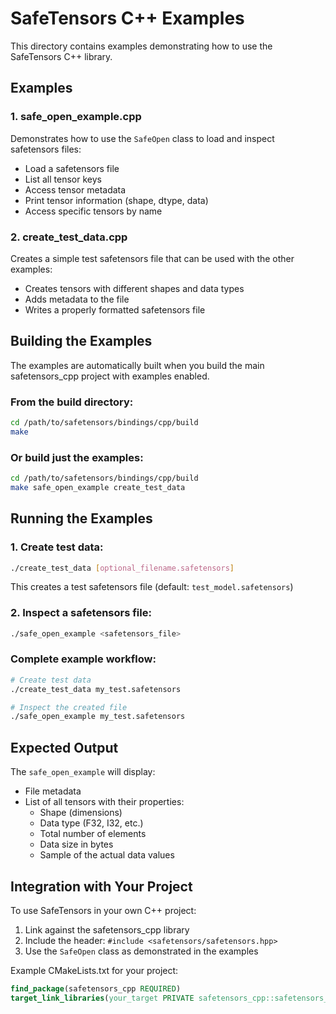 # SafeTensors C++ Examples

This directory contains examples demonstrating how to use the SafeTensors C++ library.

## Examples

### 1. safe_open_example.cpp
Demonstrates how to use the `SafeOpen` class to load and inspect safetensors files:
- Load a safetensors file
- List all tensor keys
- Access tensor metadata
- Print tensor information (shape, dtype, data)
- Access specific tensors by name

### 2. create_test_data.cpp
Creates a simple test safetensors file that can be used with the other examples:
- Creates tensors with different shapes and data types
- Adds metadata to the file
- Writes a properly formatted safetensors file

## Building the Examples

The examples are automatically built when you build the main safetensors_cpp project with examples enabled.

### From the build directory:
```bash
cd /path/to/safetensors/bindings/cpp/build
make
```

### Or build just the examples:
```bash
cd /path/to/safetensors/bindings/cpp/build
make safe_open_example create_test_data
```

## Running the Examples

### 1. Create test data:
```bash
./create_test_data [optional_filename.safetensors]
```
This creates a test safetensors file (default: `test_model.safetensors`)

### 2. Inspect a safetensors file:
```bash
./safe_open_example <safetensors_file>
```

### Complete example workflow:
```bash
# Create test data
./create_test_data my_test.safetensors

# Inspect the created file
./safe_open_example my_test.safetensors
```

## Expected Output

The `safe_open_example` will display:
- File metadata
- List of all tensors with their properties:
  - Shape (dimensions)
  - Data type (F32, I32, etc.)
  - Total number of elements
  - Data size in bytes
  - Sample of the actual data values

## Integration with Your Project

To use SafeTensors in your own C++ project:

1. Link against the safetensors_cpp library
2. Include the header: `#include <safetensors/safetensors.hpp>`
3. Use the `SafeOpen` class as demonstrated in the examples

Example CMakeLists.txt for your project:
```cmake
find_package(safetensors_cpp REQUIRED)
target_link_libraries(your_target PRIVATE safetensors_cpp::safetensors_cpp)
```
